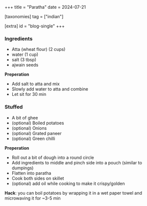 +++
title = "Paratha"
date = 2024-07-21

[taxonomies]
tag = ["indian"]

[extra]
id = "blog-single"
+++

### Ingredients
- Atta (wheat flour) (2 cups)
- water (1 cup)
- salt (3 tbsp)
- ajwain seeds

**Preperation**
- Add salt to atta and mix
- Slowly add water to atta and combine
- Let sit for 30 min

### Stuffed
- A bit of ghee
- (optional) Boiled potatoes
- (optional) Onions
- (optional) Grated paneer
- (optional) Green chilli

**Preperation**
- Roll out a bit of dough into a round circle
- Add ingredients to middle and pinch side into a pouch (similar to dumpings)
- Flatten into paratha
- Cook both sides on skillet
- (optional) add oil while cooking to make it crispy/golden


**Hack**: you can boil potatoes by wrapping it in a wet paper towel and microwaving it for ~3-5 min
